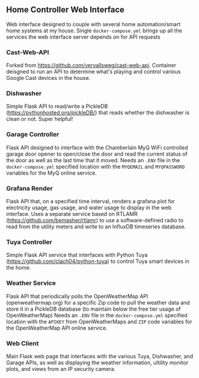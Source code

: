 ## Home Controller Web Interface

Web interface designed to couple with several home automation/smart home systems at my house.
Single `docker-compose.yml` brings up all the services the web interface server depends on for API requests

### Cast-Web-API
Forked from https://github.com/vervallsweg/cast-web-api. Container deisgned to run an API to determine what's playing and control various Google Cast devices in the house.

### Dishwasher
Simple Flask API to read/write a PickleDB (https://pythonhosted.org/pickleDB/) that reads whether the dishwasher is clean or not. Super helpful!

### Garage Controller
Flask API designed to interface with the Chamberlain MyQ WiFi controlled garage door opener to open/close the door and read the current status of the door as well as the last time that it moved.
Needs an `.ENV` file in the `docker-compose.yml` specified location with the `MYQEMAIL` and `MYQPASSWORD` variables for the MyQ online service.

### Grafana Render
Flask API that, on a specified time interval, renders a grafana plot for electricity usage, gas usage, and water usage to display in the web interface. Uses a separate service based on RTLAMR (https://github.com/bemasher/rtlamr) to use a software-defined radio to read from the utility meters and write to an InfluxDB timeseries database.

### Tuya Controller
Simple Flask API service that interfaces with Python Tuya (https://github.com/clach04/python-tuya) to control Tuya smart devices in the home.

### Weather Service
Flask API that periodically polls the OpenWeatherMap API (openweathermap.org) for a specific Zip code to pull the weather data and store it in a PickleDB database (to maintain below the free tier usage of OpenWeatherMap)
Needs an `.ENV` file in the `docker-compose.yml` specified location with the `APIKEY` from OpenWeatherMaps and `ZIP` code variables for the OpenWeatherMap API online service.

### Web Client
Main Flask web page that interfaces with the various Tuya, Dishwasher, and Garage APIs, as well as displaying the weather information, ultility monitor plots, and views from an IP security camera.

